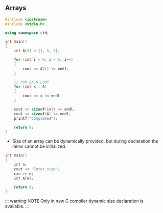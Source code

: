 ## Arrays

```cpp
#include <iostream>
#include <stdio.h>

using namespace std;

int main()
{
    int A[5] = {1, 5, 5};

    for (int i = 0; i < 5; i++)
    {
        cout << A[i] << endl;
    }

    // FOR EACH LOOP
    for (int x : A)
    {
        cout << x << endl;
    }

    cout << sizeof(int) << endl;
    cout << sizeof(A) << endl;
    printf("Completed");

    return 0;
}
```

- Size of an array can be dynamically provided, but during declaration the items cannot be initialized.

```cpp
int main()
{
    int n;
    cout << "Enter size";
    cin >> n;
    int A[n];

    return 0;
}
```

::: warning NOTE
Only in new C compiler dynamic size declaration is available.
:::
